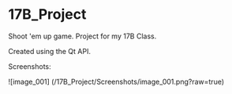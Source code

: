# 17B_Project
Shoot 'em up game.
Project for my 17B Class.

Created using the Qt API.

Screenshots:

![image_001] (/17B_Project/Screenshots/image_001.png?raw=true)
